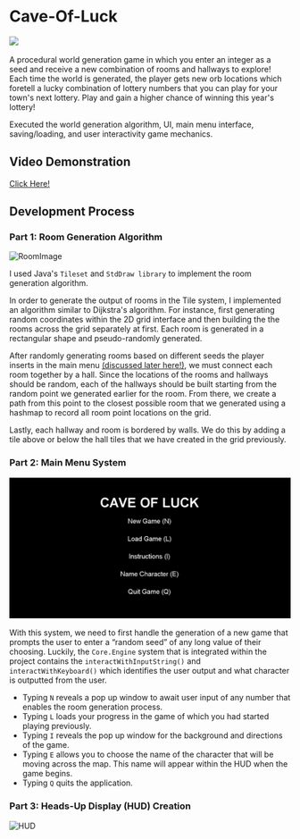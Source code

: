 # Cave-Of-Luck

![](https://github.com/angela-rodriguezz/Cave-Of-Luck/blob/main/game%20gif.gif)

A procedural world generation game in which you enter an integer as a seed and receive a new combination of rooms and hallways to explore! Each time the world is generated, the player gets new orb locations which foretell a lucky combination of lottery numbers that you can play for your town's next lottery. Play and gain a higher chance of winning this year's lottery!

Executed the world generation algorithm, UI, main menu interface, saving/loading, and user interactivity game mechanics.

## Video Demonstration
[Click Here!](https://www.youtube.com/watch?v=FtFxGPzvim0)

## Development Process

### Part 1: Room Generation Algorithm

![RoomImage](https://sp23.datastructur.es/materials/proj/proj3/img/compliant_world_example.png)

I used Java's ``Tileset`` and ``StdDraw library`` to implement the room generation algorithm.

In order to generate the output of rooms in the Tile system, I implemented an algorithm similar to Dijkstra's algorithm. For instance, first generating random coordinates within the 2D grid interface and then building the the rooms across the grid separately at first. Each room is generated in a rectangular shape and pseudo-randomly generated. 

After randomly generating rooms based on different seeds the player inserts in the main menu [(discussed later here!)](#part-3-heads-up-display-hud-creation), we must connect each room together by a hall. Since the locations of the rooms and hallways should be random, each of the hallways should be built starting from the random point we generated earlier for the room. From there, we create a path from this point to the closest possible room that we generated using a hashmap to record all room point locations on the grid.

Lastly, each hallway and room is bordered by walls. We do this by adding a tile above or below the hall tiles that we have created in the grid previously.

### Part 2: Main Menu System

![Menu](https://github.com/angela-rodriguezz/Cave-Of-Luck/blob/6d05b5eb8dadd476c616334184b7eb74c11c71e6/cavemenu.png)

With this system, we need to first handle the generation of a new game that prompts the user to enter a “random seed” of any long value of their choosing. Luckily, the `Core.Engine` system that is integrated within the project contains the `interactWithInputString()` and `interactWithKeyboard()` which identifies the user output and what character is outputted from the user. 

- Typing `N` reveals a pop up window to await user input of any number that enables the room generation process.
- Typing `L` loads your progress in the game of which you had started playing previously.
- Typing `I` reveals the pop up window for the background and directions of the game.
- Typing `E` allows you to choose the name of the character that will be moving across the map. This name will appear within the HUD when the game begins.
- Typing `Q` quits the application.

### Part 3: Heads-Up Display (HUD) Creation

![HUD](https://sp23.datastructur.es/materials/proj/proj3/img/UI_example0.png)


